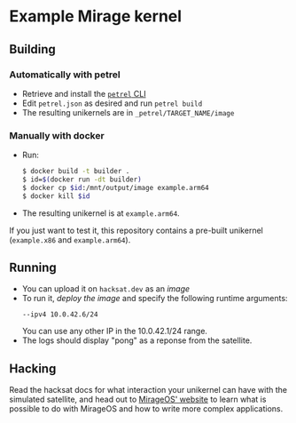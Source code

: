 # Example Mirage kernel

## Building

### Automatically with petrel

- Retrieve and install the [`petrel` CLI](../tools)
- Edit `petrel.json` as desired and run `petrel build`
- The resulting unikernels are in `_petrel/TARGET_NAME/image`

### Manually with docker

- Run:
  ```bash
  $ docker build -t builder .
  $ id=$(docker run -dt builder)
  $ docker cp $id:/mnt/output/image example.arm64
  $ docker kill $id
  ```
- The resulting unikernel is at `example.arm64`.

If you just want to test it, this repository contains a pre-built unikernel
(`example.x86` and `example.arm64`).

## Running

- You can upload it on `hacksat.dev` as an *image*
- To run it, *deploy the image* and specify the following runtime arguments:
  ```
  --ipv4 10.0.42.6/24
  ```
  You can use any other IP in the 10.0.42.1/24 range.
- The logs should display "pong" as a reponse from the satellite.

## Hacking

Read the hacksat docs for what interaction your unikernel can have with the
simulated satellite, and head out to [MirageOS' website](https://mirage.io/docs)
to learn what is possible to do with MirageOS and how to write more complex
applications.
